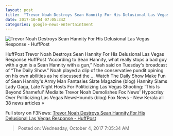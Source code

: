 ```yaml
---
layout: post
title:  "Trevor Noah Destroys Sean Hannity For His Delusional Las Vegas Response - HuffPost"
date: 2017-10-04 07:05:34Z
categories: google-news-entertaintment
---
```


![Trevor Noah Destroys Sean Hannity For His Delusional Las Vegas Response - HuffPost](https://img.huffingtonpost.com/asset/59d47882200000f815084f86.jpeg?cache=3censl8jn4&ops=1910_1000)

HuffPost Trevor Noah Destroys Sean Hannity For His Delusional Las Vegas Response HuffPost “According to Sean Hannity, what really stops a bad guy with a gun is a Sean Hannity with a gun,” Noah said on Tuesday's broadcast of “The Daily Show.” Noah played a clip of the conservative pundit opining on his own abilities as he discussed the ... Watch The Daily Show Make Fun of Sean Hannity's Army Man Fantasies Slate Magazine (blog) Hannity Slams Lady Gaga, Late Night Hosts For Politicizing Las Vegas Shooting: 'This Is Beyond Shameful' Mediaite Trevor Noah Demolishes Fox News' Hypocrisy Over Politicizing Las Vegas NewsHounds (blog) Fox News - New Kerala all 38 news articles »


Full story on F3News: [Trevor Noah Destroys Sean Hannity For His Delusional Las Vegas Response - HuffPost](http://www.f3nws.com/n/nWdfPC)

> Posted on: Wednesday, October 4, 2017 7:05:34 AM
